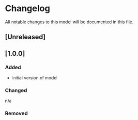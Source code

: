 # Changelog
All notable changes to this model will be documented in this file.

## [Unreleased]

## [1.0.0]
### Added
- initial version of model

### Changed
n/a

### Removed
